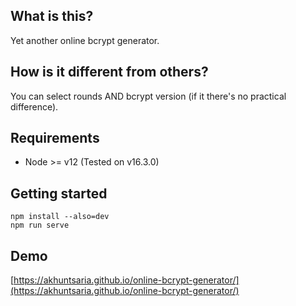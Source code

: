 ## What is this?
Yet another online bcrypt generator.

## How is it different from others?
You can select rounds AND bcrypt version (if it there's no practical difference).

## Requirements
* Node >= v12 (Tested on v16.3.0)

## Getting started
```shell script
npm install --also=dev
npm run serve
```

## Demo
[https://akhuntsaria.github.io/online-bcrypt-generator/](https://akhuntsaria.github.io/online-bcrypt-generator/)
